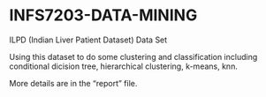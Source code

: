 # INFS7203-DATA-MINING
ILPD (Indian Liver Patient Dataset) Data Set

Using this dataset to do some clustering and classification including conditional dicision tree, hierarchical clustering, k-means, knn.

More details are in the “report” file.